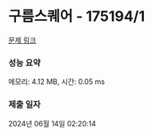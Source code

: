 # 구름스퀘어 - 175194/1 

[문제 링크](https://level.goorm.io/exam/175194/%EA%B5%AC%EB%A6%84-%EC%8A%A4%ED%80%98%EC%96%B4/quiz/1) 

### 성능 요약

메모리: 4.12 MB, 시간: 0.05 ms

### 제출 일자

2024년 06월 14일 02:20:14

